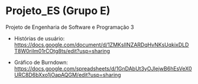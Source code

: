 # Projeto_ES (Grupo E)
Projeto de Engenharia de Software e Programação 3

- Histórias de usuário: https://docs.google.com/document/d/1ZMKsIINZARDqHvNKsUqkixDLDT8W0rilm01rCOtg8ts/edit?usp=sharing

- Gráfico de Burndown: https://docs.google.com/spreadsheets/d/1GnDAbUt3yOJlejwB6hEsVeX0URC8D6bXxo1jOapAQGM/edit?usp=sharing


